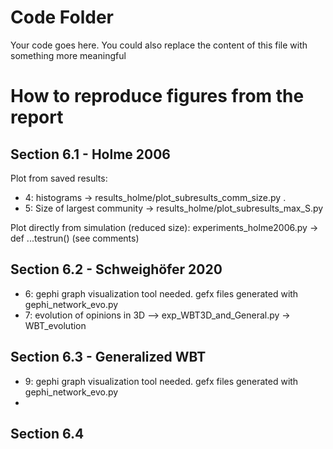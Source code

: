 # Code Folder 

Your code goes here. You could also replace the content of this file with something more meaningful


# How to reproduce figures from the report
## Section 6.1 - Holme 2006

Plot from saved results: 
* 4: histograms -> results_holme/plot_subresults_comm_size.py .
* 5: Size of largest community ->  results_holme/plot_subresults_max_S.py

Plot directly from simulation (reduced size): experiments_holme2006.py -> def ...testrun() (see comments)

## Section 6.2 - Schweighöfer 2020
* 6: gephi graph visualization tool needed. gefx files generated with gephi_network_evo.py
* 7: evolution of opinions in 3D --> exp_WBT3D_and_General.py -> WBT_evolution


## Section 6.3 - Generalized WBT
* 9: gephi graph visualization tool needed. gefx files generated with gephi_network_evo.py
* 

## Section 6.4